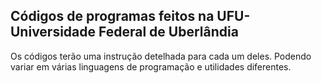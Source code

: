 ## Códigos de programas feitos na UFU-Universidade Federal de Uberlândia


<p>Os códigos terão uma instrução detelhada para cada um deles. Podendo variar em várias linguagens de programação e utilidades diferentes.</p>


